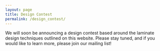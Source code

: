 ```yaml
---
layout: page
title: Design Contest
permalink: /design_contest/
---
```

We will soon be announcing a design contest based around the laminate design techniques outlined on this website.  Please stay tuned, and if you would like to learn more, please join our mailing list!